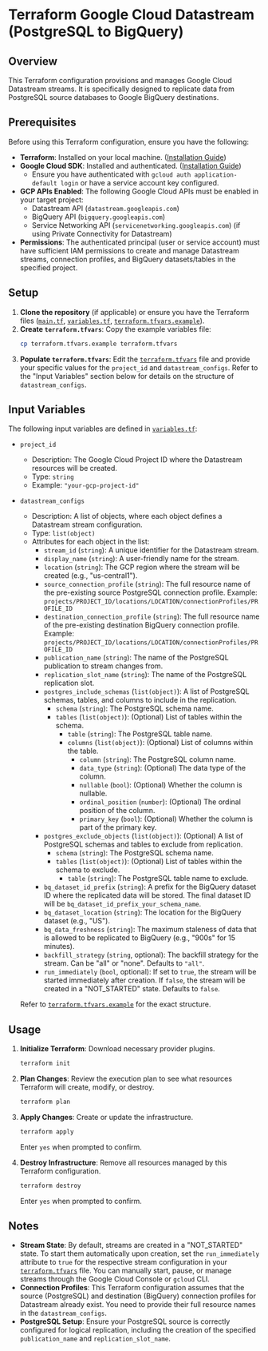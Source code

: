 # Terraform Google Cloud Datastream (PostgreSQL to BigQuery)

## Overview

This Terraform configuration provisions and manages Google Cloud Datastream streams. It is specifically designed to replicate data from PostgreSQL source databases to Google BigQuery destinations.

## Prerequisites

Before using this Terraform configuration, ensure you have the following:

*   **Terraform**: Installed on your local machine. ([Installation Guide](https://learn.hashicorp.com/tutorials/terraform/install-cli))
*   **Google Cloud SDK**: Installed and authenticated. ([Installation Guide](https://cloud.google.com/sdk/docs/install))
    *   Ensure you have authenticated with `gcloud auth application-default login` or have a service account key configured.
*   **GCP APIs Enabled**: The following Google Cloud APIs must be enabled in your target project:
    *   Datastream API (`datastream.googleapis.com`)
    *   BigQuery API (`bigquery.googleapis.com`)
    *   Service Networking API (`servicenetworking.googleapis.com`) (if using Private Connectivity for Datastream)
*   **Permissions**: The authenticated principal (user or service account) must have sufficient IAM permissions to create and manage Datastream streams, connection profiles, and BigQuery datasets/tables in the specified project.

## Setup

1.  **Clone the repository** (if applicable) or ensure you have the Terraform files ([`main.tf`](main.tf:1), [`variables.tf`](variables.tf:1), [`terraform.tfvars.example`](terraform.tfvars.example:1)).
2.  **Create `terraform.tfvars`**:
    Copy the example variables file:
    ```bash
    cp terraform.tfvars.example terraform.tfvars
    ```
3.  **Populate `terraform.tfvars`**:
    Edit the [`terraform.tfvars`](terraform.tfvars:1) file and provide your specific values for the `project_id` and `datastream_configs`. Refer to the "Input Variables" section below for details on the structure of `datastream_configs`.

## Input Variables

The following input variables are defined in [`variables.tf`](variables.tf:1):

*   `project_id`
    *   Description: The Google Cloud Project ID where the Datastream resources will be created.
    *   Type: `string`
    *   Example: `"your-gcp-project-id"`

*   `datastream_configs`
    *   Description: A list of objects, where each object defines a Datastream stream configuration.
    *   Type: `list(object)`
    *   Attributes for each object in the list:
        *   `stream_id` (`string`): A unique identifier for the Datastream stream.
        *   `display_name` (`string`): A user-friendly name for the stream.
        *   `location` (`string`): The GCP region where the stream will be created (e.g., "us-central1").
        *   `source_connection_profile` (`string`): The full resource name of the pre-existing source PostgreSQL connection profile. Example: `projects/PROJECT_ID/locations/LOCATION/connectionProfiles/PROFILE_ID`
        *   `destination_connection_profile` (`string`): The full resource name of the pre-existing destination BigQuery connection profile. Example: `projects/PROJECT_ID/locations/LOCATION/connectionProfiles/PROFILE_ID`
        *   `publication_name` (`string`): The name of the PostgreSQL publication to stream changes from.
        *   `replication_slot_name` (`string`): The name of the PostgreSQL replication slot.
        *   `postgres_include_schemas` (`list(object)`): A list of PostgreSQL schemas, tables, and columns to include in the replication.
            *   `schema` (`string`): The PostgreSQL schema name.
            *   `tables` (`list(object)`): (Optional) List of tables within the schema.
                *   `table` (`string`): The PostgreSQL table name.
                *   `columns` (`list(object)`): (Optional) List of columns within the table.
                    *   `column` (`string`): The PostgreSQL column name.
                    *   `data_type` (`string`): (Optional) The data type of the column.
                    *   `nullable` (`bool`): (Optional) Whether the column is nullable.
                    *   `ordinal_position` (`number`): (Optional) The ordinal position of the column.
                    *   `primary_key` (`bool`): (Optional) Whether the column is part of the primary key.
        *   `postgres_exclude_objects` (`list(object)`): (Optional) A list of PostgreSQL schemas and tables to exclude from replication.
            *   `schema` (`string`): The PostgreSQL schema name.
            *   `tables` (`list(object)`): (Optional) List of tables within the schema to exclude.
                *   `table` (`string`): The PostgreSQL table name to exclude.
        *   `bq_dataset_id_prefix` (`string`): A prefix for the BigQuery dataset ID where the replicated data will be stored. The final dataset ID will be `bq_dataset_id_prefix_your_schema_name`.
        *   `bq_dataset_location` (`string`): The location for the BigQuery dataset (e.g., "US").
        *   `bq_data_freshness` (`string`): The maximum staleness of data that is allowed to be replicated to BigQuery (e.g., "900s" for 15 minutes).
        *   `backfill_strategy` (`string`, optional): The backfill strategy for the stream. Can be "all" or "none". Defaults to `"all"`.
        *   `run_immediately` (`bool`, optional): If set to `true`, the stream will be started immediately after creation. If `false`, the stream will be created in a "NOT_STARTED" state. Defaults to `false`.

    Refer to [`terraform.tfvars.example`](terraform.tfvars.example:1) for the exact structure.

## Usage

1.  **Initialize Terraform**:
    Download necessary provider plugins.
    ```bash
    terraform init
    ```

2.  **Plan Changes**:
    Review the execution plan to see what resources Terraform will create, modify, or destroy.
    ```bash
    terraform plan
    ```

3.  **Apply Changes**:
    Create or update the infrastructure.
    ```bash
    terraform apply
    ```
    Enter `yes` when prompted to confirm.

4.  **Destroy Infrastructure**:
    Remove all resources managed by this Terraform configuration.
    ```bash
    terraform destroy
    ```
    Enter `yes` when prompted to confirm.

## Notes

*   **Stream State**: By default, streams are created in a "NOT_STARTED" state. To start them automatically upon creation, set the `run_immediately` attribute to `true` for the respective stream configuration in your [`terraform.tfvars`](terraform.tfvars:1) file. You can manually start, pause, or manage streams through the Google Cloud Console or `gcloud` CLI.
*   **Connection Profiles**: This Terraform configuration assumes that the source (PostgreSQL) and destination (BigQuery) connection profiles for Datastream already exist. You need to provide their full resource names in the `datastream_configs`.
*   **PostgreSQL Setup**: Ensure your PostgreSQL source is correctly configured for logical replication, including the creation of the specified `publication_name` and `replication_slot_name`.